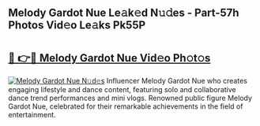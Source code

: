 ## Melody Gardot Nue Le𝚊k𝚎d N𝚞𝚍es - Part-57h Photos Vid𝚎o Le𝚊ks Pk55P

# <h2><a href="http://fbao3yf.evod.top/?m=Melody+Gardot+Nue">🔗 👉🔴 Melody Gardot Nue Vid𝚎o Ph𝚘t𝚘s</a></h2>

[![Melody Gardot Nue N𝚞d𝚎s](https://i.imgur.com/8V9OHl7.gif)](http://fbao3yf.evod.top/?m=Melody+Gardot+Nue)
Influencer Melody Gardot Nue who creates engaging lifestyle and dance content, featuring solo and collaborative dance trend performances and mini vlogs. Renowned public figure Melody Gardot Nue, celebrated for their remarkable achievements in the field of entertainment. 
